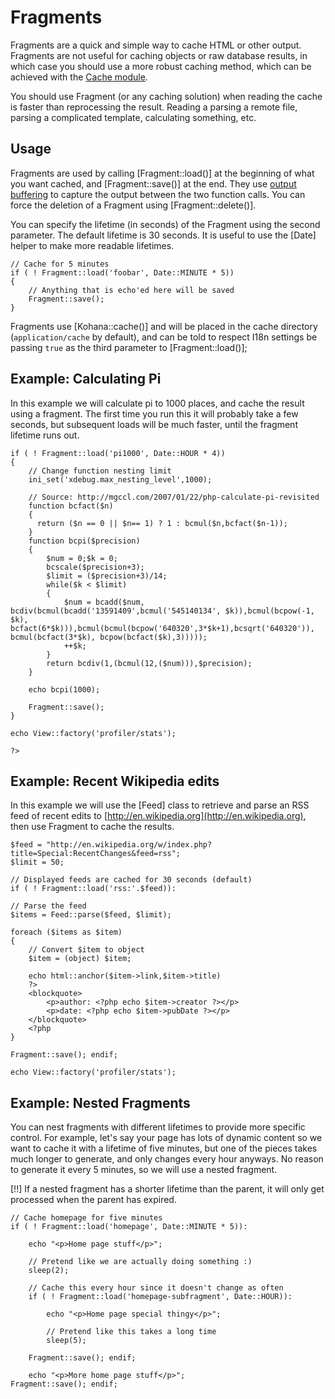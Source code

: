 # Fragments

Fragments are a quick and simple way to cache HTML or other output.  Fragments are not useful for caching objects or raw database results, in which case you should use a more robust caching method, which can be achieved with the [Cache module](../cache).

You should use Fragment (or any caching solution) when reading the cache is faster than reprocessing the result.  Reading a parsing a remote file, parsing a complicated template, calculating something, etc.

## Usage

Fragments are used by calling [Fragment::load()] at the beginning of what you want cached, and [Fragment::save()] at the end.  They use [output buffering](http://www.php.net/manual/en/function.ob-start.php) to capture the output between the two function calls. You can force the deletion of a Fragment using [Fragment::delete()].

You can specify the lifetime (in seconds) of the Fragment using the second parameter.  The default lifetime is 30 seconds.  It is useful to use the [Date] helper to make more readable lifetimes.

~~~
// Cache for 5 minutes
if ( ! Fragment::load('foobar', Date::MINUTE * 5))
{
    // Anything that is echo'ed here will be saved
    Fragment::save();
}
~~~

Fragments use [Kohana::cache()] and will be placed in the cache directory (`application/cache` by default), and can be told to respect I18n settings be passing `true` as the third parameter to [Fragment::load()];

## Example: Calculating Pi

In this example we will calculate pi to 1000 places, and cache the result using a fragment.  The first time you run this it will probably take a few seconds, but subsequent loads will be much faster, until the fragment lifetime runs out.

~~~
if ( ! Fragment::load('pi1000', Date::HOUR * 4))
{   
    // Change function nesting limit
    ini_set('xdebug.max_nesting_level',1000);
    
    // Source: http://mgccl.com/2007/01/22/php-calculate-pi-revisited
    function bcfact($n)
    {
      return ($n == 0 || $n== 1) ? 1 : bcmul($n,bcfact($n-1));
    }
    function bcpi($precision)
    {
        $num = 0;$k = 0;
        bcscale($precision+3);
        $limit = ($precision+3)/14;
        while($k < $limit)
        {
            $num = bcadd($num, bcdiv(bcmul(bcadd('13591409',bcmul('545140134', $k)),bcmul(bcpow(-1, $k), bcfact(6*$k))),bcmul(bcmul(bcpow('640320',3*$k+1),bcsqrt('640320')), bcmul(bcfact(3*$k), bcpow(bcfact($k),3)))));
            ++$k;
        }
        return bcdiv(1,(bcmul(12,($num))),$precision);
    }
    
    echo bcpi(1000);
    
	Fragment::save();
}

echo View::factory('profiler/stats');

?>
~~~

## Example: Recent Wikipedia edits

In this example we will use the [Feed] class to retrieve and parse an RSS feed of recent edits to [http://en.wikipedia.org](http://en.wikipedia.org), then use Fragment to cache the results.

~~~
$feed = "http://en.wikipedia.org/w/index.php?title=Special:RecentChanges&feed=rss";
$limit = 50;

// Displayed feeds are cached for 30 seconds (default)
if ( ! Fragment::load('rss:'.$feed)):

// Parse the feed
$items = Feed::parse($feed, $limit);

foreach ($items as $item)
{
	// Convert $item to object
	$item = (object) $item;
	
	echo html::anchor($item->link,$item->title)
	?>
	<blockquote>
		<p>author: <?php echo $item->creator ?></p>
		<p>date: <?php echo $item->pubDate ?></p>
	</blockquote>
	<?php
}

Fragment::save(); endif;

echo View::factory('profiler/stats');
~~~

## Example: Nested Fragments

You can nest fragments with different lifetimes to provide more specific control.  For example, let's say your page has lots of dynamic content so we want to cache it with a lifetime of five minutes, but one of the pieces takes much longer to generate, and only changes every hour anyways. No reason to generate it every 5 minutes, so we will use a nested fragment.

[!!] If a nested fragment has a shorter lifetime than the parent, it will only get processed when the parent has expired.

~~~
// Cache homepage for five minutes
if ( ! Fragment::load('homepage', Date::MINUTE * 5)):

	echo "<p>Home page stuff</p>";
	
	// Pretend like we are actually doing something :)
	sleep(2);
	
	// Cache this every hour since it doesn't change as often
	if ( ! Fragment::load('homepage-subfragment', Date::HOUR)):
	
		echo "<p>Home page special thingy</p>";
		
		// Pretend like this takes a long time
		sleep(5);
		
	Fragment::save(); endif;
	
	echo "<p>More home page stuff</p>";
Fragment::save(); endif;
~~~